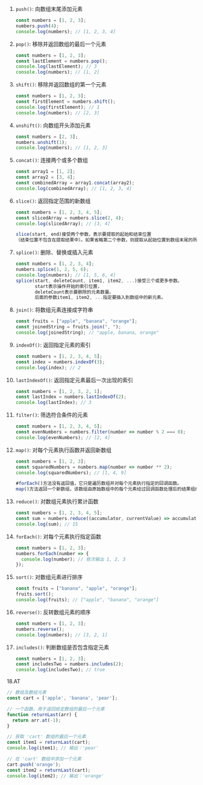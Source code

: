 1. `push()`: 向数组末尾添加元素

   ```js
   const numbers = [1, 2, 3];
   numbers.push(4);
   console.log(numbers); // [1, 2, 3, 4]
   ```

2. `pop()`: 移除并返回数组的最后一个元素

   ```js
   const numbers = [1, 2, 3];
   const lastElement = numbers.pop();
   console.log(lastElement); // 3
   console.log(numbers); // [1, 2]
   ```

3. `shift()`: 移除并返回数组的第一个元素

   ```js
   const numbers = [1, 2, 3];
   const firstElement = numbers.shift();
   console.log(firstElement); // 1
   console.log(numbers); // [2, 3]
   ```

4. `unshift()`: 向数组开头添加元素

   ```js
   const numbers = [2, 3];
   numbers.unshift(1);
   console.log(numbers); // [1, 2, 3]
   ```

5. `concat()`: 连接两个或多个数组

   ```js
   const array1 = [1, 2];
   const array2 = [3, 4];
   const combinedArray = array1.concat(array2);
   console.log(combinedArray); // [1, 2, 3, 4]
   ```

6. `slice()`: 返回指定范围的新数组

   ```js
   const numbers = [1, 2, 3, 4, 5];
   const slicedArray = numbers.slice(2, 4);
   console.log(slicedArray); // [3, 4]
   
   slice(start, end)接受两个参数，表示要提取的起始和结束位置
   （结束位置不包含在提取结果中）。如果省略第二个参数，则提取从起始位置到数组末尾的所有元素。
   ```

7. `splice()`: 删除、替换或插入元素

   ```js
   const numbers = [1, 2, 3, 4];
   numbers.splice(1, 2, 5, 6);
   console.log(numbers); // [1, 5, 6, 4]
   splice(start, deleteCount, item1, item2, ...)接受三个或更多参数。
          start表示操作开始的索引位置，
          deleteCount表示要删除的元素数量。
          后面的参数item1, item2, ...指定要插入到数组中的新元素。
   ```

8. `join()`: 将数组元素连接成字符串

   ```js
   const fruits = ["apple", "banana", "orange"];
   const joinedString = fruits.join(", ");
   console.log(joinedString); // "apple, banana, orange"
   ```

9. `indexOf()`: 返回指定元素的索引

   ```js
   const numbers = [1, 2, 3, 4, 5];
   const index = numbers.indexOf(3);
   console.log(index); // 2
   ```

10. `lastIndexOf()`: 返回指定元素最后一次出现的索引

    ```js
    const numbers = [1, 2, 3, 2, 1];
    const lastIndex = numbers.lastIndexOf(2);
    console.log(lastIndex); // 3
    ```

11. `filter()`: 筛选符合条件的元素

    ```js
    const numbers = [1, 2, 3, 4, 5];
    const evenNumbers = numbers.filter(number => number % 2 === 0);
    console.log(evenNumbers); // [2, 4]
    ```

12. `map()`: 对每个元素执行函数并返回新数组

    ```js
    const numbers = [1, 2, 3];
    const squaredNumbers = numbers.map(number => number ** 2);
    console.log(squaredNumbers); // [1, 4, 9]
    
    #forEach()方法没有返回值，它只是遍历数组并对每个元素执行指定的回调函数。
    map()方法返回一个新数组，该数组由原始数组中的每个元素经过回调函数处理后的结果组成。
    ```

13. `reduce()`: 对数组元素执行累计函数

    ```js
    const numbers = [1, 2, 3, 4, 5];
    const sum = numbers.reduce((accumulator, currentValue) => accumulator + currentValue);
    console.log(sum); // 15
    ```

14. `forEach()`: 对每个元素执行指定函数

    ```js
    const numbers = [1, 2, 3];
    numbers.forEach(number => {
      console.log(number); // 依次输出 1, 2, 3
    });
    ```

15. `sort()`: 对数组元素进行排序

    ```js
    const fruits = ["banana", "apple", "orange"];
    fruits.sort();
    console.log(fruits); // ["apple", "banana", "orange"]
    ```

16. `reverse()`: 反转数组元素的顺序

    ```js
    const numbers = [1, 2, 3];
    numbers.reverse();
    console.log(numbers); // [3, 2, 1]
    ```

17. `includes()`: 判断数组是否包含指定元素

    ```js
    const numbers = [1, 2, 3];
    const includesTwo = numbers.includes(2);
    console.log(includesTwo); // true
    ```

18.AT 

```js
// 数组及数组元素
const cart = ['apple', 'banana', 'pear'];

// 一个函数，用于返回给定数组的最后一个元素
function returnLast(arr) {
  return arr.at(-1);
}

// 获取 'cart' 数组的最后一个元素
const item1 = returnLast(cart);
console.log(item1); // 输出：'pear'

// 在 'cart' 数组中添加一个元素
cart.push('orange');
const item2 = returnLast(cart);
console.log(item2); // 输出：'orange'
```

